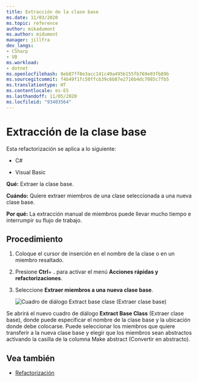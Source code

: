 ```yaml
---
title: Extracción de la clase base
ms.date: 11/03/2020
ms.topic: reference
author: mikadumont
ms.author: midumont
manager: jillfra
dev_langs:
- CSharp
- VB
ms.workload:
- dotnet
ms.openlocfilehash: 8eb87ff8e3acc141c49a495b155fb769e03fb89b
ms.sourcegitcommit: f4b49f1fc50ffcb39c6b87e2716b4dc7085c7fb5
ms.translationtype: HT
ms.contentlocale: es-ES
ms.lasthandoff: 11/05/2020
ms.locfileid: "93403564"
---
```

# <a name="extract-base-class"></a>Extracción de la clase base

Esta refactorización se aplica a lo siguiente:

- C#

- Visual Basic

**Qué:** Extraer la clase base.

**Cuándo:** Quiere extraer miembros de una clase seleccionada a una nueva clase base.

**Por qué:** La extracción manual de miembros puede llevar mucho tiempo e interrumpir su flujo de trabajo. 

## <a name="how-to"></a>Procedimiento

1. Coloque el cursor de inserción en el nombre de la clase o en un miembro resaltado.

2. Presione **Ctrl**+ **.** para activar el menú **Acciones rápidas y refactorizaciones**.

3. Seleccione **Extraer miembros a una nueva clase base**.

    ![Cuadro de diálogo Extract base clase (Extraer clase base)](media/extract-base-class.png)

Se abrirá el nuevo cuadro de diálogo **Extract Base Class** (Extraer clase base), donde puede especificar el nombre de la clase base y la ubicación donde debe colocarse. Puede seleccionar los miembros que quiere transferir a la nueva clase base y elegir que los miembros sean abstractos activando la casilla de la columna Make abstract (Convertir en abstracto).

## <a name="see-also"></a>Vea también

- [Refactorización](../refactoring-in-visual-studio.md)
